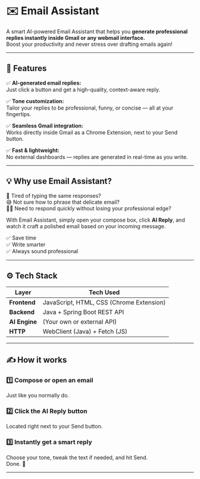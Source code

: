 # ✉️ Email Assistant

A smart AI-powered Email Assistant that helps you **generate professional replies instantly inside Gmail or any webmail interface.**  
Boost your productivity and never stress over drafting emails again!

---

## 🚀 Features

✅ **AI-generated email replies:**  
   Just click a button and get a high-quality, context-aware reply.

✅ **Tone customization:**  
   Tailor your replies to be professional, funny, or concise — all at your fingertips.

✅ **Seamless Gmail integration:**  
   Works directly inside Gmail as a Chrome Extension, next to your Send button.

✅ **Fast & lightweight:**  
   No external dashboards — replies are generated in real-time as you write.

---

## 💡 Why use Email Assistant?

📨 Tired of typing the same responses?  
😅 Not sure how to phrase that delicate email?  
🏃‍♂️ Need to respond quickly without losing your professional edge?

With Email Assistant, simply open your compose box, click **AI Reply**, and watch it craft a polished email based on your incoming message.

✅ Save time  
✅ Write smarter  
✅ Always sound professional

---

## ⚙️ Tech Stack

| Layer        | Tech Used                  |
|--------------|----------------------------|
| **Frontend** | JavaScript, HTML, CSS (Chrome Extension) |
| **Backend**  | Java + Spring Boot REST API |
| **AI Engine**| (Your own or external API) |
| **HTTP**     | WebClient (Java) + Fetch (JS) |

---

## ✍️ How it works

### 1️⃣ Compose or open an email
Just like you normally do.

### 2️⃣ Click the **AI Reply** button
Located right next to your Send button.

### 3️⃣ Instantly get a smart reply
Choose your tone, tweak the text if needed, and hit Send.  
Done. 🎉

---
